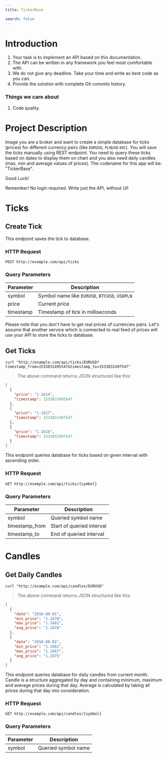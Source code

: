 ```yaml
---
title: TickerBase

search: false
---
```


# Introduction

1. Your task is to implement an API based on this documentation.
2. The API can be written in any framework you feel most comfortable with.
3. We do not give any deadline. Take your time and write as best code as you can.
4. Provide the solution with complete Git commits history.

### Things we care about

1. Code quality.

# Project Description

Image you are a broker and want to create a simple database for ticks (prices)
for different currency pairs (like `EURUSD`, `PLNUSD` etc). You will save the ticks
manually using REST endpoint. You need to query these ticks based on
dates to display them on chart and you also need daily candles (max, min and
average values of prices). The codename for this app will be: "TickerBase".

Good Luck!

<aside class="notice">
Remember! No login required. Write just the API, without UI!
</aside>

# Ticks

## Create Tick

This endpoint saves the tick to database.

### HTTP Request

`POST http://example.com/api/ticks`

### Query Parameters

Parameter | Description
--------- | -----------
symbol | Symbol name like `EURUSD`, `BTCUSD`, `USDPLN`
price | Current price
timestamp | Timestamp of tick in milliseconds

<aside class="notice">
Please note that you don't have to get real prices of currencies pairs. Let's assume
that another service which is connected to real feed of prices will use your API
to store the ticks to database.
</aside>

## Get Ticks

```shell
curl "http://example.com/api/ticks/EURUSD?timestamp_from=1533831495547&timestamp_to=1533832497547"
```

> The above command returns JSON structured like this:

```json
[
  {
    "price": "1.1614",
    "timestamp": 1533831495547
  },
  {
    "price": "1.1617",
    "timestamp": 1533831497547
  },
  {
    "price": "1.1616",
    "timestamp": 1533832497547
  }
]
```

This endpoint queries database for ticks based on given interval with ascending order.

### HTTP Request

`GET http://example.com/api/ticks/{symbol}`

### Query Parameters

Parameter | Description
--------- | -----------
symbol | Queried symbol name
timestamp_from | Start of queried interval
timestamp_to | End of queried interval

# Candles

## Get Daily Candles

```shell
curl "http://example.com/api/candles/EURUSD"
```

> The above command returns JSON structured like this:

```json
[
  {
    "date": "2018-08-01",
    "min_price": "1.1670",
    "max_price": "1.1682",
    "avg_price": "1.1678"
  },
  {
    "date": "2018-08-02",
    "min_price": "1.1662",
    "max_price": "1.1667",
    "avg_price": "1.1675"
  }
]
```

This endpoint queries database for daily candles from current month.
Candle is a structure aggregated by day and containing minimum, maximum and average prices during that day.
Average is calculated by taking all prices during that day into consideration.

### HTTP Request

`GET http://example.com/api/candles/{symbol}`

### Query Parameters

Parameter | Description
--------- | -----------
symbol | Queried symbol name
